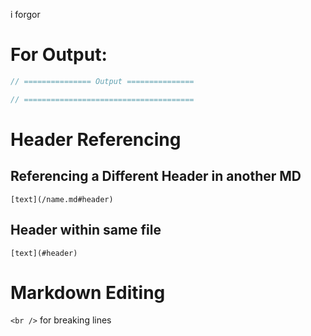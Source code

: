 i forgor

# For Output:
```c++
// =============== Output ===============

// ======================================
```

# Header Referencing
## Referencing a Different Header in another MD
`[text](/name.md#header)`
## Header within same file
`[text](#header)`

# Markdown Editing
`<br />` for breaking lines
